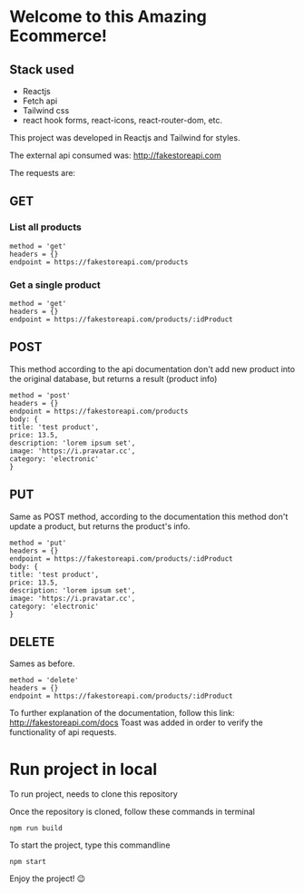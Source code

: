 # Welcome to this Amazing Ecommerce!

## Stack used

- Reactjs
- Fetch api
- Tailwind css
- react hook forms, react-icons, react-router-dom, etc.

This project was developed in Reactjs and Tailwind for styles.

The external api consumed was: http://fakestoreapi.com

The requests are:

## GET

### List all products

```plain
method = 'get'
headers = {}
endpoint = https://fakestoreapi.com/products
```

### Get a single product

```plain
method = 'get'
headers = {}
endpoint = https://fakestoreapi.com/products/:idProduct
```

## POST

This method according to the api documentation don't add new product into the original database, but returns a result (product info)

```plain
method = 'post'
headers = {}
endpoint = https://fakestoreapi.com/products
body: {
title: 'test product',
price: 13.5,
description: 'lorem ipsum set',
image: 'https://i.pravatar.cc',
category: 'electronic'
}
```

## PUT

Same as POST method, according to the documentation this method don't update a product, but returns the product's info.

```plain
method = 'put'
headers = {}
endpoint = https://fakestoreapi.com/products/:idProduct
body: {
title: 'test product',
price: 13.5,
description: 'lorem ipsum set',
image: 'https://i.pravatar.cc',
category: 'electronic'
}
```

## DELETE

Sames as before.

```plain
method = 'delete'
headers = {}
endpoint = https://fakestoreapi.com/products/:idProduct
```

To further explanation of the documentation, follow this link: http://fakestoreapi.com/docs
Toast was added in order to verify the functionality of api requests.

# Run project in local

To run project, needs to clone this repository

Once the repository is cloned, follow these commands in terminal

```terminal
npm run build
```

To start the project, type this commandline

```terminal
npm start
```

Enjoy the project! 😉

